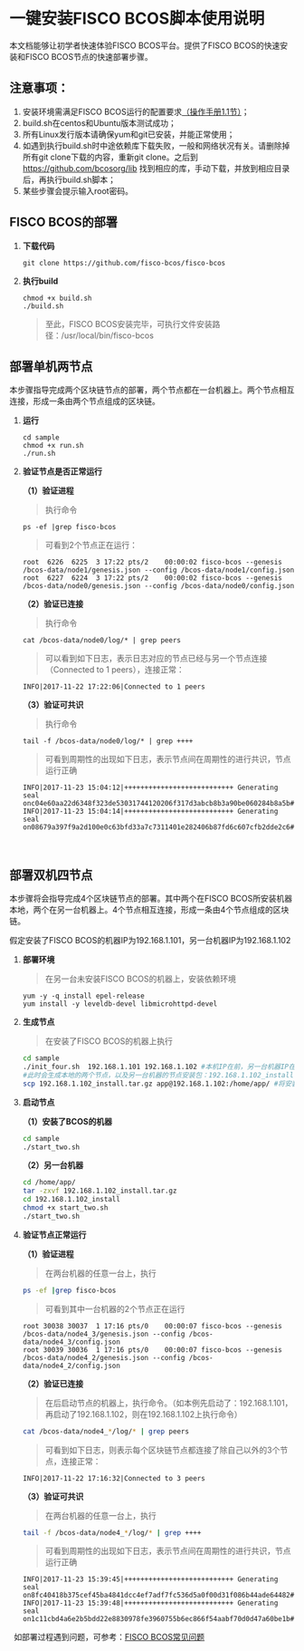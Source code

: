 # 一键安装FISCO BCOS脚本使用说明

本文档能够让初学者快速体验FISCO BCOS平台。提供了FISCO BCOS的快速安装和FISCO BCOS节点的快速部署步骤。
## 注意事项：
1. 安装环境需满足FISCO BCOS运行的配置要求[（操作手册1.1节）](../doc/manual/README.md)；
2. build.sh在centos和Ubuntu版本测试成功；
3. 所有Linux发行版本请确保yum和git已安装，并能正常使用；
4. 如遇到执行build.sh时中途依赖库下载失败，一般和网络状况有关。请删除掉所有git clone下载的内容，重新git clone。之后到 https://github.com/bcosorg/lib 找到相应的库，手动下载，并放到相应目录后，再执行build.sh脚本；  
5. 某些步骤会提示输入root密码。

## FISCO BCOS的部署

1. **下载代码**

   ```shell
   git clone https://github.com/fisco-bcos/fisco-bcos
   ```

2. **执行build**

   ```shell
   chmod +x build.sh 
   ./build.sh
   ```

   > 至此，FISCO BCOS安装完毕，可执行文件安装路径：/usr/local/bin/fisco-bcos


## 部署单机两节点

本步骤指导完成两个区块链节点的部署，两个节点都在一台机器上。两个节点相互连接，形成一条由两个节点组成的区块链。

1. **运行**

   ```shell
   cd sample
   chmod +x run.sh
   ./run.sh
   ```

2. **验证节点是否正常运行**

   **（1）验证进程**

   > 执行命令

   ```shell
   ps -ef |grep fisco-bcos
   ```

   > 可看到2个节点正在运行：

   ```
   root  6226  6225  3 17:22 pts/2    00:00:02 fisco-bcos --genesis /bcos-data/node1/genesis.json --config /bcos-data/node1/config.json
   root  6227  6224  3 17:22 pts/2    00:00:02 fisco-bcos --genesis /bcos-data/node0/genesis.json --config /bcos-data/node0/config.json
   ```

   **（2）验证已连接**

   > 执行命令

   ```shell
   cat /bcos-data/node0/log/* | grep peers
   ```

   > 可以看到如下日志，表示日志对应的节点已经与另一个节点连接（Connected to 1 peers），连接正常：

   ```shell
   INFO|2017-11-22 17:22:06|Connected to 1 peers
   ```

   **（3）验证可共识**

   > 执行命令

   ```shell
   tail -f /bcos-data/node0/log/* | grep ++++
   ```

   > 可看到周期性的出现如下日志，表示节点间在周期性的进行共识，节点运行正确

   ```log
   INFO|2017-11-23 15:04:12|+++++++++++++++++++++++++++ Generating seal onc04e60aa22d6348f323de53031744120206f317d3abcb8b3a90be060284b8a5b#1tx:0time:1511420652136
   INFO|2017-11-23 15:04:14|+++++++++++++++++++++++++++ Generating seal on08679a397f9a2d100e0c63bfd33a7c7311401e282406b87fd6c607cfb2dde2c6#1tx:0time:1511420654148
   ```

   ​

## 部署双机四节点

本步骤将会指导完成4个区块链节点的部署。其中两个在FISCO BCOS所安装机器本地，两个在另一台机器上。4个节点相互连接，形成一条由4个节点组成的区块链。

假定安装了FISCO BCOS的机器IP为192.168.1.101，另一台机器IP为192.168.1.102

1. **部署环境**

   > 在另一台未安装FISCO BCOS的机器上，安装依赖环境

   ```shell
   yum -y -q install epel-release
   yum install -y leveldb-devel libmicrohttpd-devel
   ```

2. **生成节点**

   > 在安装了FISCO BCOS的机器上执行

   ```sh
   cd sample
   ./init_four.sh  192.168.1.101 192.168.1.102 #本机IP在前，另一台机器IP在后
   #此时会生成本地的两个节点，以及另一台机器的节点安装包：192.168.1.102_install.tar.gz 
   scp 192.168.1.102_install.tar.gz app@192.168.1.102:/home/app/ #将安装包拷贝到另一台机器的任意目录
   ```

3. **启动节点**

   **（1）安装了BCOS的机器**

   ```sh
   cd sample
   ./start_two.sh
   ```

   **（2）另一台机器**

   ```sh
   cd /home/app/
   tar -zxvf 192.168.1.102_install.tar.gz
   cd 192.168.1.102_install
   chmod +x start_two.sh
   ./start_two.sh
   ```

4. **验证节点正常运行**

   **（1）验证进程**

   > 在两台机器的任意一台上，执行

   ```sh
   ps -ef |grep fisco-bcos
   ```

   > 可看到其中一台机器的2个节点正在运行

   ```
   root 30038 30037  1 17:16 pts/0    00:00:07 fisco-bcos --genesis /bcos-data/node4_3/genesis.json --config /bcos-data/node4_3/config.json
   root 30039 30036  1 17:16 pts/0    00:00:07 fisco-bcos --genesis /bcos-data/node4_2/genesis.json --config /bcos-data/node4_2/config.json
   ```

   **（2）验证已连接**

   > 在后启动节点的机器上，执行命令。（如本例先启动了：192.168.1.101，再启动了192.168.1.102，则在192.168.1.102上执行命令）

   ```sh
   cat /bcos-data/node4_*/log/* | grep peers
   ```

   > 可看到如下日志，则表示每个区块链节点都连接了除自己以外的3个节点，连接正常：

   ```
   INFO|2017-11-22 17:16:32|Connected to 3 peers
   ```

   **（3）验证可共识**

   > 在两台机器的任意一台上，执行

   ```sh
   tail -f /bcos-data/node4_*/log/* | grep ++++
   ```

   > 可看到周期性的出现如下日志，表示节点间在周期性的进行共识，节点运行正确

   ```
   INFO|2017-11-23 15:39:45|+++++++++++++++++++++++++++ Generating seal on8fc40418b375cef45ba4841dcc4ef7adf7fc536d5a0f00d31f086b44ade64482#1tx:0time:1511422785361
   INFO|2017-11-23 15:39:48|+++++++++++++++++++++++++++ Generating seal on1c11cbd4a6e2b5bdd22e8830978fe3960755b6ec866f54aabf70d0d47a60be1b#1tx:0time:1511422788391
   ```

   如部署过程遇到问题，可参考：[FISCO BCOS常见问题](https://github.com/FISCO-BCOS/Wiki/blob/master/FISCO%20BCOS%E5%B8%B8%E8%A7%81%E9%97%AE%E9%A2%98/README.md)

